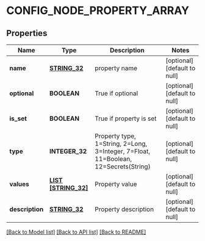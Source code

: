# CONFIG_NODE_PROPERTY_ARRAY

## Properties
Name | Type | Description | Notes
------------ | ------------- | ------------- | -------------
**name** | [**STRING_32**](STRING_32.md) | property name | [optional] [default to null]
**optional** | **BOOLEAN** | True if optional | [optional] [default to null]
**is_set** | **BOOLEAN** | True if property is set | [optional] [default to null]
**type** | **INTEGER_32** | Property type, 1&#x3D;String, 2&#x3D;Long, 3&#x3D;Integer, 7&#x3D;Float, 11&#x3D;Boolean, 12&#x3D;Secrets(String) | [optional] [default to null]
**values** | [**LIST [STRING_32]**](STRING_32.md) | Property value | [optional] [default to null]
**description** | [**STRING_32**](STRING_32.md) | Property description | [optional] [default to null]

[[Back to Model list]](../README.md#documentation-for-models) [[Back to API list]](../README.md#documentation-for-api-endpoints) [[Back to README]](../README.md)


